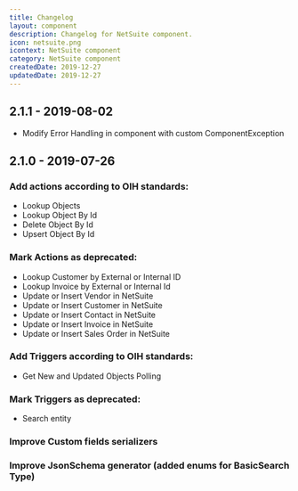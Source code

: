 ```yaml
---
title: Changelog
layout: component
description: Changelog for NetSuite component.
icon: netsuite.png
icontext: NetSuite component
category: NetSuite component
createdDate: 2019-12-27
updatedDate: 2019-12-27
---
```


## 2.1.1 - 2019-08-02

- Modify Error Handling in component with custom ComponentException

## 2.1.0 - 2019-07-26

### Add actions according to OIH standards:

 - Lookup Objects
 - Lookup Object By Id
 - Delete Object By Id
 - Upsert Object By Id

### Mark Actions as deprecated:

 - Lookup Customer by External or Internal ID
 - Lookup Invoice by External or Internal Id
 - Update or Insert Vendor in NetSuite
 - Update or Insert Customer in NetSuite
 - Update or Insert Contact in NetSuite
 - Update or Insert Invoice in NetSuite
 - Update or Insert Sales Order in NetSuite

### Add Triggers according to OIH standards:

 - Get New and Updated Objects Polling

### Mark Triggers as deprecated:

 - Search entity

### Improve Custom fields serializers

### Improve JsonSchema generator (added enums for BasicSearch Type)
